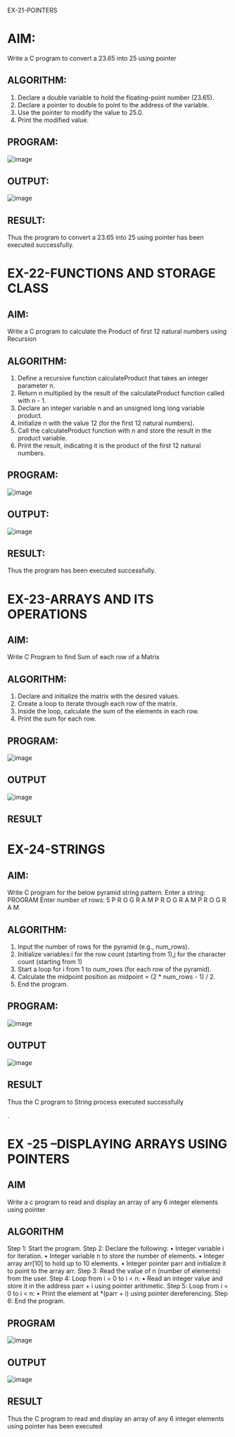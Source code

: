 EX-21-POINTERS
# AIM:
Write a C program to convert a 23.65 into 25 using pointer

## ALGORITHM:
1.	Declare a double variable to hold the floating-point number (23.65).
2.	Declare a pointer to double to point to the address of the variable.
3.	Use the pointer to modify the value to 25.0.
4.	Print the modified value.

## PROGRAM:
![image](https://github.com/user-attachments/assets/b811858b-9fbb-40c8-90bc-1758fa94e337)

## OUTPUT:
 ![image](https://github.com/user-attachments/assets/8640dba9-1c34-4e74-bcb9-c0eea6b6b1dc)












## RESULT:
Thus the program to convert a 23.65 into 25 using pointer has been executed successfully.
 
 


# EX-22-FUNCTIONS AND STORAGE CLASS

## AIM:

Write a C program to calculate the Product of first 12 natural numbers using Recursion

## ALGORITHM:

1.	Define a recursive function calculateProduct that takes an integer parameter n.
2.	Return n multiplied by the result of the calculateProduct function called with n - 1.
3.	Declare an integer variable n and an unsigned long long variable product.
4.	Initialize n with the value 12 (for the first 12 natural numbers).
5.	Call the calculateProduct function with n and store the result in the product variable.
6.	Print the result, indicating it is the product of the first 12 natural numbers.

## PROGRAM:
![image](https://github.com/user-attachments/assets/fabb111b-c43d-46e9-8148-6c20f86ff495)

## OUTPUT:
![image](https://github.com/user-attachments/assets/5de62d35-9294-4404-9092-703fcf2abe72)

## RESULT:

Thus the program has been executed successfully.
 
 


# EX-23-ARRAYS AND ITS OPERATIONS

## AIM:

Write C Program to find Sum of each row of a Matrix

## ALGORITHM:

1.	Declare and initialize the matrix with the desired values.
2.	Create a loop to iterate through each row of the matrix.
3.	Inside the loop, calculate the sum of the elements in each row.
4.	Print the sum for each row.

## PROGRAM:
![image](https://github.com/user-attachments/assets/4577056f-d17b-4728-9df9-3495bad1a68d)



## OUTPUT
![image](https://github.com/user-attachments/assets/c8b3aae3-e063-495f-85c4-243265dbedbe)


 
 

 ## RESULT
 


# EX-24-STRINGS

## AIM:

Write C program for the below pyramid string pattern. Enter a string: PROGRAM Enter number of rows: 5 P R O G R A M P R O G R A M P R O G R A M

## ALGORITHM:

1.	Input the number of rows for the pyramid (e.g., num_rows).
2.	Initialize variables:i for the row count (starting from 1),j for the character count (starting from 1)
3.	Start a loop for i from 1 to num_rows (for each row of the pyramid).
4.	Calculate the midpoint position as midpoint = (2 * num_rows - 1) / 2.
5.	End the program.

## PROGRAM:
![image](https://github.com/user-attachments/assets/fb364f92-f1ce-462b-865d-1a9628648785)


 ## OUTPUT
![image](https://github.com/user-attachments/assets/d469d18f-2e4f-4fdc-831e-8006c99e139d)

 

## RESULT

Thus the C program to String process executed successfully
 

 
.



# EX -25 –DISPLAYING ARRAYS USING POINTERS
## AIM

Write a c program to read and display an array of any 6 integer elements using pointer

## ALGORITHM
Step 1: Start the program.
Step 2: Declare the following:
•	Integer variable i for iteration.
•	Integer variable n to store the number of elements.
•	Integer array arr[10] to hold up to 10 elements.
•	Integer pointer parr and initialize it to point to the array arr.
Step 3: Read the value of n (number of elements) from the user.
Step 4: Loop from i = 0 to i < n:
•	Read an integer value and store it in the address parr + i using pointer arithmetic.
Step 5: Loop from i = 0 to i < n:
•	Print the element at *(parr + i) using pointer dereferencing.
Step 6: End the program.

## PROGRAM
![image](https://github.com/user-attachments/assets/1a189c0b-981e-4bc3-b8a8-9c7ccec5c859)

## OUTPUT
![image](https://github.com/user-attachments/assets/3ebbba62-f95a-44b4-9f10-15db63e28ccb)

 

## RESULT

Thus the C program to read and display an array of any 6 integer elements using pointer has been executed


